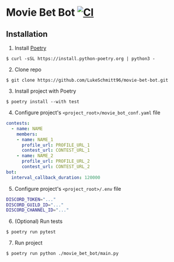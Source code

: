 # Movie Bet Bot [![CI](https://github.com/LukeSchmitt96/movie-bet-bot/actions/workflows/ci.yml/badge.svg)](https://github.com/LukeSchmitt96/movie-bet-bot/actions/workflows/ci.yml)

## Installation

1. Install [Poetry](https://python-poetry.org/docs/)

```console
$ curl -sSL https://install.python-poetry.org | python3 -
```

2. Clone repo

```console
$ git clone https://github.com/LukeSchmitt96/movie-bet-bot.git
```

3. Install project with Poetry

```console
$ poetry install --with test
```

4. Configure project's `<project_root>/movie_bot_conf.yaml` file

```yaml
contests:
  - name: NAME
    members:
    - name: NAME_1
      profile_url: PROFILE_URL_1
      contest_url: CONTEST_URL_1
    - name: NAME_2
      profile_url: PROFILE_URL_2
      contest_url: CONTEST_URL_2
bot:
  interval_callback_duration: 120000
```

5. Configure project's `<project_root>/.env` file

```bash
DISCORD_TOKEN="..."
DISCORD_GUILD_ID="..."
DISCORD_CHANNEL_ID="..."
```

6. (Optional) Run tests

```console
$ poetry run pytest
```

7. Run project

```console
$ poetry run python ./movie_bet_bot/main.py
```
